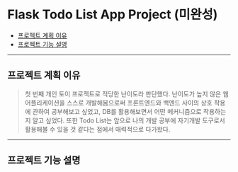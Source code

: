 # Flask Todo List App Project **(미완성)**
+ [프로젝트 계획 이유](#프로젝트-계획-이유)
+ [프로젝트 기능 설명](#프로젝트-기능-설명)
---
## 프로젝트 계획 이유
> 첫 번째 개인 토이 프로젝트로 적당한 난이도라 판단했다. 난이도가 높지 않은 웹 어플리케이션을 스스로 개발해봄으로써 프론트엔드와 백엔드 사이의 상호 작용에 관하여 공부해보고 싶었고, DB를 활용해보면서 어떤 메커니즘으로 작용하는지 알고 싶었다. 또한 Todo List는 앞으로 나의 개발 공부에 자기개발 도구로서 활용해볼 수 있을 것 같다는 점에서 매력적으로 다가왔다.
---
## 프로젝트 기능 설명

